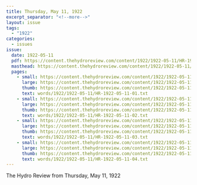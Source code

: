 ```yaml
---
title: Thursday, May 11, 1922
excerpt_separator: "<!--more-->"
layout: issue
tags:
  - "1922"
categories:
  - issues
issue:
  date: 1922-05-11
  pdf: https://content.thehydroreview.com/content/1922/1922-05-11/HR-1922-05-11.pdf
  masthead: https://content.thehydroreview.com/content/1922/1922-05-11/masthead/HR-1922-05-11.jpg
  pages:
    - small: https://content.thehydroreview.com/content/1922/1922-05-11/small/HR-1922-05-11-01.jpg
      large: https://content.thehydroreview.com/content/1922/1922-05-11/large/HR-1922-05-11-01.jpg
      thumb: https://content.thehydroreview.com/content/1922/1922-05-11/thumbnails/HR-1922-05-11-01.jpg
      text: words/1922/1922-05-11/HR-1922-05-11-01.txt
    - small: https://content.thehydroreview.com/content/1922/1922-05-11/small/HR-1922-05-11-02.jpg
      large: https://content.thehydroreview.com/content/1922/1922-05-11/large/HR-1922-05-11-02.jpg
      thumb: https://content.thehydroreview.com/content/1922/1922-05-11/thumbnails/HR-1922-05-11-02.jpg
      text: words/1922/1922-05-11/HR-1922-05-11-02.txt
    - small: https://content.thehydroreview.com/content/1922/1922-05-11/small/HR-1922-05-11-03.jpg
      large: https://content.thehydroreview.com/content/1922/1922-05-11/large/HR-1922-05-11-03.jpg
      thumb: https://content.thehydroreview.com/content/1922/1922-05-11/thumbnails/HR-1922-05-11-03.jpg
      text: words/1922/1922-05-11/HR-1922-05-11-03.txt
    - small: https://content.thehydroreview.com/content/1922/1922-05-11/small/HR-1922-05-11-04.jpg
      large: https://content.thehydroreview.com/content/1922/1922-05-11/large/HR-1922-05-11-04.jpg
      thumb: https://content.thehydroreview.com/content/1922/1922-05-11/thumbnails/HR-1922-05-11-04.jpg
      text: words/1922/1922-05-11/HR-1922-05-11-04.txt
---
```


The Hydro Review from Thursday, May 11, 1922

<!--more-->

